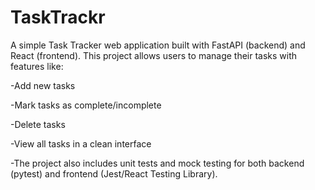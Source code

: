 # TaskTrackr

A simple Task Tracker web application built with FastAPI (backend) and React (frontend).
This project allows users to manage their tasks with features like:

-Add new tasks

-Mark tasks as complete/incomplete

-Delete tasks

-View all tasks in a clean interface

-The project also includes unit tests and mock testing for both backend (pytest) and frontend (Jest/React Testing Library).
